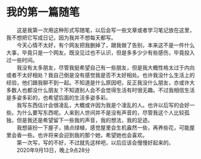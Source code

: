 # 我的第一篇随笔

&emsp;&emsp;这是我第一次用这种形式写随笔，以后会写一些文章或者学习笔记放在这里，我不想把它写成日记，因为我并不想每天都写。</br>
&emsp;&emsp;今天心情不太好，有个网友把我删掉了，跟我做了告别，本来这不是一件什么大事，毕竟只是一个网友。既没见过也不认识，但是多多少少有些感伤，毕竟投入过一些时间。</br>
&emsp;&emsp;我没有太多朋友，尽管我挺希望自己有一些朋友，但是我大概性格太过于内向或者不太好相处？我自己倒是没有感觉我是否不太好相处。也许我没什么生活上的经验，他们跟我聊不到一起。不知道是什么原因吧，反正我没什么朋友，亦或许大多数人也都没什么朋友？不知道别人会不会觉得生活有时很无趣。不过我相信生活是多姿多彩的，也希望后面的生活多姿多彩。</br>
&emsp;&emsp;我写东西估计会很凌乱，大概或许因为我是个凌乱的人。也许以后写的会好一些。为什么要写东西呢。人来到人世间并不是没有声音的，尽管我这个人比较孤独，但是我还是希望留下一些我的声音，我的想法，我的足迹。</br>
&emsp;&emsp;我想装扮一下屋子，搞点绿植，感觉屋里会生机盎然一些，再养些花，可能屋里会香一些。也许将来会迎到我的那个她，希望她也会喜欢。</br>
&emsp;&emsp;第一次写，写的不好，不过就先这样吧，以后应该会慢慢好起来的。</br>
&emsp;&emsp;2020年9月13日，晚上9点28分